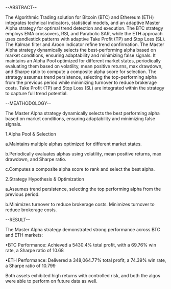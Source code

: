 --ABSTRACT--

The Algorithmic Trading solution for Bitcoin (BTC) and Ethereum 
(ETH) integrates technical indicators, statistical models, and an 
adaptive Master Alpha strategy for optimal trend detection and 
execution. The BTC strategy employs EMA crossovers, RSI, and 
Parabolic SAR, while the ETH approach uses candlestick patterns 
with adaptive Take Profit (TP) and Stop Loss (SL). The Kalman filter 
and Aroon indicator refine trend confirmation. The 
Master Alpha strategy dynamically selects the best-performing 
alpha based on market conditions, ensuring adaptability and 
minimizing false signals. It maintains an Alpha Pool optimized for 
different market states, periodically evaluating them based on 
volatility, mean positive returns, max drawdown, and Sharpe 
ratio to compute a composite alpha score for selection. The 
strategy assumes trend persistence, selecting the top-performing 
alpha from the previous period while minimizing turnover to 
reduce brokerage costs. Take Profit (TP) and Stop Loss (SL) are 
integrated within the strategy to capture full trend potential.



--MEATHODOLOGY--


 The Master Alpha strategy dynamically selects the best
performing alpha based on market conditions, ensuring 
adaptability and minimizing false signals.

1.Alpha Pool & Selection
 
  a.Maintains multiple alphas optimized for different 
  market states.
  
  b.Periodically evaluates alphas using volatility, mean 
  positive returns, max drawdown, and Sharpe ratio.
  
  c.Computes a composite alpha score to rank and 
  select the best alpha.
  
 2.Strategy Hypothesis & Optimization
 
  a.Assumes trend persistence, selecting the top
   performing alpha from the previous period.
  
  b.Minimizes turnover to reduce brokerage costs.
 Minimizes turnover to reduce brokerage costs.



--RESULT--


The Master Alpha strategy demonstrated strong performance 
across BTC and ETH markets:

 •BTC Performance: Achieved a 5430.4% total profit, with a 
69.76% win rate, a Sharpe ratio of 10.68

 •ETH Performance: Delivered a 348,064.77% total profit, a 
74.39% win rate, a Sharpe ratio of 10.799

 Both assets exhibited high returns with controlled risk, and both the algos were able to perform on future data as well.
